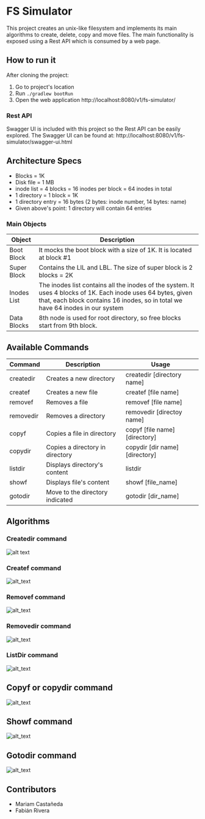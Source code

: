 # FS Simulator

This project creates an unix-like filesystem and implements its main algorithms to create, delete, copy and move files.
The main functionality is exposed using a Rest API which is consumed by a web page.

## How to run it
After cloning the project:
1. Go to project's location
2. Run `./gradlew bootRun`
3. Open the web application http://localhost:8080/v1/fs-simulator/

### Rest API
Swagger UI is included with this project so the Rest API can be easily explored. The Swagger UI can be found at: http://localhost:8080/v1/fs-simulator/swagger-ui.html

## Architecture Specs
* Blocks = 1K
* Disk file = 1 MB
* inode list = 4 blocks = 16 inodes per block = 64 inodes in total
* 1 directory = 1 block = 1K
* 1 directory entry = 16 bytes (2 bytes: inode number, 14 bytes: name)
* Given above's point: 1 directory will contain 64 entries

### Main Objects

| Object        | Description  | 
| -----------   | -----------  | 
| Boot Block    | It mocks the boot block with a size of 1K. It is located at block #1 |  
| Super Block   | Contains the LIL and LBL. The size of super block is 2 blocks = 2K |
| Inodes List   | The inodes list contains all the inodes of the system. It uses 4 blocks of 1K. Each inode uses 64 bytes, given that, each block contains 16 inodes, so in total we have 64 inodes in our system |
| Data Blocks   | 8th node is used for root directory, so free blocks start from 9th block.|


## Available Commands
| Command      | Description                       | Usage
| -----------  | -----------                       | -----------                     |
| createdir    | Creates a new directory           | createdir [directory name]      |
| createf      | Creates a new file                | createf [file name]             |
| removef      | Removes a file                    | removef [file name]             |
| removedir    | Removes a directory               | removedir [directoy name]       |
| copyf        | Copies a file in directory        | copyf [file name] [directory]   |
| copydir      | Copies a directory in directory   | copydir [dir name] [directory]  |
| listdir      | Displays directory's content      | listdir                         |
| showf        | Displays file's content           | showf [file_name]               |
| gotodir      | Move to the directory indicated   | gotodir [dir_name]              |



## Algorithms
### Createdir command
![alt text](https://www.websequencediagrams.com/files/render?link=pDiOofWbzbbVEXAlewnpTMHY8cUHixMvp9pgUeg0n0RrqG1rssxGC0xWiVLRJWJq)
### Createf command
![alt_text](https://www.websequencediagrams.com/files/render?link=XXmG3ZP3OdbNFgCOOEmZSwgC7KTnm3vjg5oIGEw3AeTwzo1VDEJSY21DW2CejLNo)
### Removef command
![alt_text](https://www.websequencediagrams.com/files/render?link=V3HbFHo23mbmKyt1Es75sgGXkcKCBoinyYnPUrqZHyCRuyaS71PfERu79BcSimiR)
### Removedir command
![alt_text](https://www.websequencediagrams.com/files/render?link=zjygWzUMB7s84nlcmZiW1oZwdmVyAQHCtUAoMyKzYixE5STAIl0f1XWqjia4cKJP)
### ListDir command
![alt_text](https://www.websequencediagrams.com/files/render?link=Disaw4xD5j9IpEddtja9N0pnvXW5SVQZPzCIvwWOC4swrKcULMH7AfWo7TNE4MLH)
## Copyf or copydir command
![alt_text](https://www.websequencediagrams.com/files/render?link=MpoNFVOFdc3lQx9VA1EDy5EmyegoarR7N5oji2PpgujA4Y3cHDPlAQoajH6VhqE8)
## Showf command
![alt_text](https://www.websequencediagrams.com/files/render?link=lM7IuFOQKPPie3LsWoqS9Dqi9rU8q8DgzqJnh0OM03X3l3wGVgHyl50zLXAMSZ8g)
## Gotodir command
![alt_text](https://www.websequencediagrams.com/files/render?link=EHBvCrkhG3cDNrgbFPlljiOdZLfR52sm8OvzjB3KYbvomEL1JOFnkv4JZhm5K4Of)
## Contributors
* Mariam Castañeda
* Fabián Rivera
